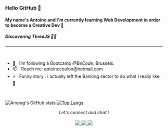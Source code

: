 ### Hello GitHub 👋


#### My name's **Antoine** and I'm currently learning Web Development in order to become a Creative Dev 🔭
##### *Discovering ThreeJS* 🎨✨
***
<br>

- 🌱  &nbsp; I’m following a Bootcamp *@BeCode*, Brussels.
- 📫  &nbsp; Reach me: antoinecoulon@hotmail.com
- ⚡  &nbsp; Funny story : I actually left the Banking sector to do what I really like 👊

<br>

![Anurag's GitHub stats](https://github-readme-stats.vercel.app/api?username=Antoinehtml&theme=yeblu&show_icons=true)
 [![Top Langs](https://github-readme-stats.vercel.app/api/top-langs/?username=Antoinehtml&theme=yeblu&hide=html)](https://github.com/AyraStelmaszewski/Welcome)

<p align="center">
 <em>Let's connect and chat !</em>
 <br>
 <br>
 <a href="https://www.instagram.com/antoinehtml/" target="_blank">
  <img src="https://img.shields.io/badge/Instagram-E4405F?style=for-the-badge&logo=instagram&logoColor=white" />
 </a>
 <a href="https://twitter.com/AntoineHtml" target="_blank">
  <img src="https://img.shields.io/badge/Twitter-1DA1F2?style=for-the-badge&logo=twitter&logoColor=white" />
 </a>
 <a href="https://www.linkedin.com/in/coulon-antoine/" target="_blank">
  <img src="https://img.shields.io/badge/LinkedIn-0077B5?style=for-the-badge&logo=linkedin&logoColor=white" />
 </a>
</p>

